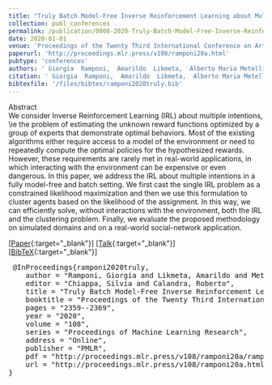 ```yaml
---
title: "Truly Batch Model-Free Inverse Reinforcement Learning about Multiple Intentions"
collection: publ_conferences
permalink: /publication/0008-2020-Truly-Batch-Model-Free-Inverse-Reinforcement-Learning-about-Multiple-Intentions
date: 2020-01-01
venue: 'Proceedings of the Twenty Third International Conference on Artificial Intelligence and Statistics'
paperurl: 'http://proceedings.mlr.press/v108/ramponi20a.html'
pubtype: 'conferences'
authors: ' Giorgia  Ramponi,  Amarildo  Likmeta,  Alberto Maria Metelli,  Andrea  Tirinzoni, and  Marcello  Restelli'
citation: ' Giorgia  Ramponi,  Amarildo  Likmeta,  Alberto Maria Metelli,  Andrea  Tirinzoni, and  Marcello  Restelli&quot;Truly Batch Model-Free Inverse Reinforcement Learning about Multiple Intentions.&quot; Proceedings of the Twenty Third International Conference on Artificial Intelligence and Statistics, 2020.'
bibtexfile: '/files/bibtex/ramponi2020truly.bib'
---
```

Abstract
 <br> We consider Inverse Reinforcement Learning (IRL) about multiple intentions, \ie the problem of estimating the unknown reward functions optimized by a group of experts that demonstrate optimal behaviors. Most of the existing algorithms either require access to a model of the environment or need to repeatedly compute the optimal policies for the hypothesized rewards. However, these requirements are rarely met in real-world applications, in which interacting with the environment can be expensive or even dangerous. In this paper, we address the IRL about multiple intentions in a fully model-free and batch setting. We first cast the single IRL problem as a constrained likelihood maximization and then we use this formulation to cluster agents based on the likelihood of the assignment. In this way, we can efficiently solve, without interactions with the environment, both the IRL and the clustering problem. Finally, we evaluate the proposed methodology on simulated domains and on a real-world social-network application. <br> 

 [[Paper](http://proceedings.mlr.press/v108/ramponi20a.html){:target="_blank"}] [[Talk](https://slideslive.com/38930164/truly-batch-modelfree-inverse-reinforcement-learning-about-multiple-intentions?ref=speaker-18000-latest){:target="_blank"}] [[BibTeX](/files/bibtex/ramponi2020truly.bib){:target="_blank"}] 
<pre> @InProceedings{ramponi2020truly,
    author = "Ramponi, Giorgia and Likmeta, Amarildo and Metelli, Alberto Maria and Tirinzoni, Andrea and Restelli, Marcello",
    editor = "Chiappa, Silvia and Calandra, Roberto",
    title = "Truly Batch Model-Free Inverse Reinforcement Learning about Multiple Intentions",
    booktitle = "Proceedings of the Twenty Third International Conference on Artificial Intelligence and Statistics",
    pages = "2359--2369",
    year = "2020",
    volume = "108",
    series = "Proceedings of Machine Learning Research",
    address = "Online",
    publisher = "PMLR",
    pdf = "http://proceedings.mlr.press/v108/ramponi20a/ramponi20a.pdf",
    url = "http://proceedings.mlr.press/v108/ramponi20a.html"
} </pre>
